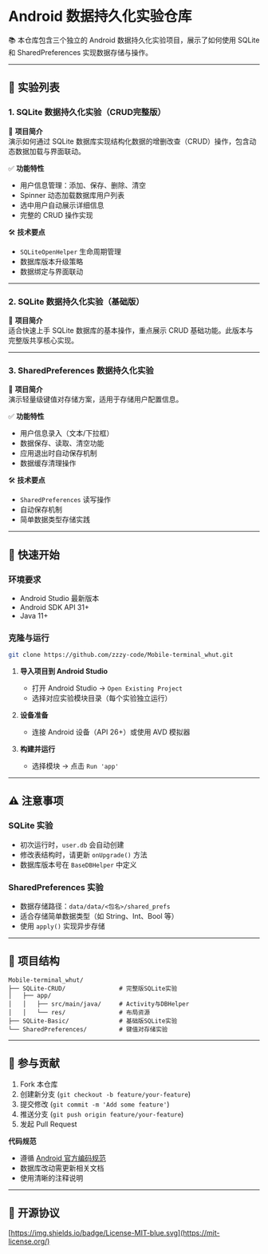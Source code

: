 # Android 数据持久化实验仓库

📚 本仓库包含三个独立的 Android 数据持久化实验项目，展示了如何使用 SQLite 和 SharedPreferences 实现数据存储与操作。

---

## 🧪 实验列表

### 1. SQLite 数据持久化实验（CRUD完整版）
📌 **项目简介**  
演示如何通过 SQLite 数据库实现结构化数据的增删改查（CRUD）操作，包含动态数据加载与界面联动。

✅ **功能特性**
- 用户信息管理：添加、保存、删除、清空
- Spinner 动态加载数据库用户列表
- 选中用户自动展示详细信息
- 完整的 CRUD 操作实现

🛠 **技术要点**
- `SQLiteOpenHelper` 生命周期管理
- 数据库版本升级策略
- 数据绑定与界面联动

---

### 2. SQLite 数据持久化实验（基础版）
📌 **项目简介**  
适合快速上手 SQLite 数据库的基本操作，重点展示 CRUD 基础功能。此版本与完整版共享核心实现。

---

### 3. SharedPreferences 数据持久化实验
📌 **项目简介**  
演示轻量级键值对存储方案，适用于存储用户配置信息。

✅ **功能特性**
- 用户信息录入（文本/下拉框）
- 数据保存、读取、清空功能
- 应用退出时自动保存机制
- 数据缓存清理操作

🛠 **技术要点**
- `SharedPreferences` 读写操作
- 自动保存机制
- 简单数据类型存储实践

---

## 🚀 快速开始

### 环境要求
- Android Studio 最新版本
- Android SDK API 31+
- Java 11+

### 克隆与运行
```bash
git clone https://github.com/zzzy-code/Mobile-terminal_whut.git
```

1. **导入项目到 Android Studio**
   - 打开 Android Studio → `Open Existing Project`
   - 选择对应实验模块目录（每个实验独立运行）

2. **设备准备**
   - 连接 Android 设备（API 26+）或使用 AVD 模拟器

3. **构建并运行**
   - 选择模块 → 点击 `Run 'app'`

---

## ⚠️ 注意事项

### SQLite 实验
- 初次运行时，`user.db` 会自动创建
- 修改表结构时，请更新 `onUpgrade()` 方法
- 数据库版本号在 `BaseDBHelper` 中定义

### SharedPreferences 实验
- 数据存储路径：`data/data/<包名>/shared_prefs`
- 适合存储简单数据类型（如 String、Int、Bool 等）
- 使用 `apply()` 实现异步存储

---

## 🧩 项目结构
```
Mobile-terminal_whut/
├── SQLite-CRUD/               # 完整版SQLite实验
│   ├── app/
│   │   ├── src/main/java/     # Activity与DBHelper
│   │   └── res/               # 布局资源
├── SQLite-Basic/              # 基础版SQLite实验
└── SharedPreferences/         # 键值对存储实验
```

---

## 🤝 参与贡献

1. Fork 本仓库
2. 创建新分支 (`git checkout -b feature/your-feature`)
3. 提交修改 (`git commit -m 'Add some feature'`)
4. 推送分支 (`git push origin feature/your-feature`)
5. 发起 Pull Request

**代码规范**
- 遵循 [Android 官方编码规范](https://developer.android.com/kotlin/common-patterns)
- 数据库改动需更新相关文档
- 使用清晰的注释说明

---

## 📜 开源协议
[https://img.shields.io/badge/License-MIT-blue.svg](https://mit-license.org/) 
